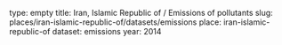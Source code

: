 type: empty
title: Iran, Islamic Republic of / Emissions of pollutants
slug: places/iran-islamic-republic-of/datasets/emissions
place: iran-islamic-republic-of
dataset: emissions
year: 2014
